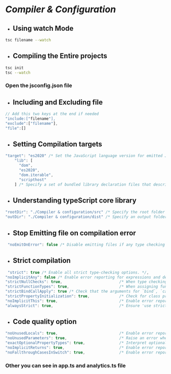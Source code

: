 # **_Compiler & Configuration_**

- ## Using watch Mode

```bash
tsc filename --watch
```

- ## Compiling the Entire projects

```bash
tsc init
tsc --watch
```

### **Open the jsconfig.json file**

- ## Including and Excluding file

```javascript
// Add this two keys at the end if needed
"include:["filename"],
"exclude":["filename"],
"file":[]

```

- ## Setting Compilation targets

```javascript
"target": "es2020" /* Set the JavaScript language version for emitted JavaScript and include compatible library declarations. */,
    "lib": [
      "dom",
      "es2020",
      "dom.iterable",
      "scripthost"
    ] /* Specify a set of bundled library declaration files that describe the target runtime environment. */,

```

- ## Understanding typeScript core library

```javascript
"rootDir": "./Compiler & configuration/src" /* Specify the root folder within your source files. */,
"outDir": "./Compiler & configuration/dist" /* Specify an output folder for all emitted files. */
```

- ## Stop Emitting file on compilation error

```javascript
 "noEmitOnError": false /* Disable emitting files if any type checking errors are reported. */,

```

- ## Strict compilation

```javascript
 "strict": true /* Enable all strict type-checking options. */,
"noImplicitAny": false /* Enable error reporting for expressions and declarations with an implied `any` type.. */,
"strictNullChecks": true,                         /* When type checking, take into account `null` and `undefined`. */
"strictFunctionTypes": true,                      /* When assigning functions, check to ensure parameters and the return values are subtype-compatible. */
"strictBindCallApply": true /* Check that the arguments for `bind`, `call`, and `apply` methods match the original function. */,
"strictPropertyInitialization": true,             /* Check for class properties that are declared but not set in the constructor. */
"noImplicitThis": true,                           /* Enable error reporting when `this` is given the type `any`. */
"alwaysStrict": true,                             /* Ensure 'use strict' is always emitted. */

```

- ## Code quality option

```javascript
"noUnusedLocals": true,                           /* Enable error reporting when a local variables aren't read. */
"noUnusedParameters": true,                       /* Raise an error when a function parameter isn't read */
"exactOptionalPropertyTypes": true,               /* Interpret optional property types as written, rather than adding 'undefined'. */
"noImplicitReturns": true,                        /* Enable error reporting for codepaths that do not explicitly return in a function. */
"noFallthroughCasesInSwitch": true,               /* Enable error reporting for fallthrough cases in switch statements. */

```

### Other you can see in app.ts and analytics.ts file
